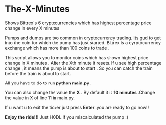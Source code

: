 # The-X-Minutes
Shows Bittrex's 6 cryptocurrencies which has highest percentage price change  in every X minutes

Pumps and dumps are too common in cryptocurrency trading. Its gud to get into the coin for which the pump has just started. 
Bittrex is a cyrptocurrency exchange which has more than 100 coins to trade . 

This script allows you to monitor coins which has shown highest price change in X minutes . After the Xth minute it resets. If u see high percentage change , it means the pump is about to start . So you can catch the train before the train is about to start.

All you have to do to run <strong> python main.py </strong> .

You can also change the value the <strong>X</strong> . By default it is <strong>10 minutes</strong> .Change the value in X of line 11 in main.py. 

If u want u to exit the ticker just press <strong>Enter </strong> .you are ready to go now!!


<strong> Enjoy the ride!!! </strong>
Just HODL if you miscalculated the pump :)
